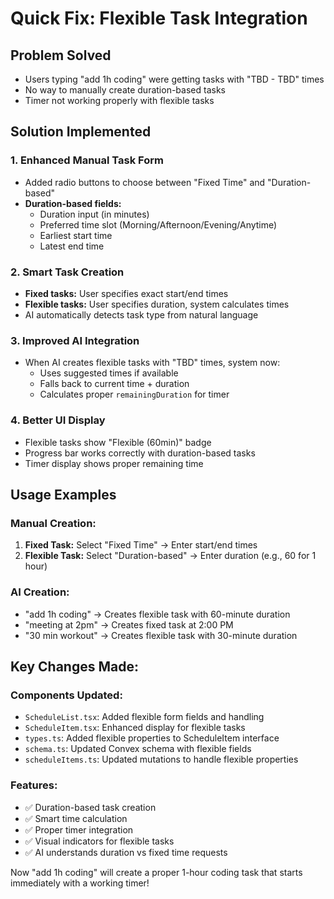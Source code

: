 # Quick Fix: Flexible Task Integration

## Problem Solved
- Users typing "add 1h coding" were getting tasks with "TBD - TBD" times
- No way to manually create duration-based tasks
- Timer not working properly with flexible tasks

## Solution Implemented

### 1. **Enhanced Manual Task Form**
- Added radio buttons to choose between "Fixed Time" and "Duration-based"
- **Duration-based fields:**
  - Duration input (in minutes)
  - Preferred time slot (Morning/Afternoon/Evening/Anytime)
  - Earliest start time
  - Latest end time

### 2. **Smart Task Creation**
- **Fixed tasks:** User specifies exact start/end times
- **Flexible tasks:** User specifies duration, system calculates times
- AI automatically detects task type from natural language

### 3. **Improved AI Integration**
- When AI creates flexible tasks with "TBD" times, system now:
  - Uses suggested times if available
  - Falls back to current time + duration
  - Calculates proper `remainingDuration` for timer

### 4. **Better UI Display**
- Flexible tasks show "Flexible (60min)" badge
- Progress bar works correctly with duration-based tasks
- Timer display shows proper remaining time

## Usage Examples

### Manual Creation:
1. **Fixed Task:** Select "Fixed Time" → Enter start/end times
2. **Flexible Task:** Select "Duration-based" → Enter duration (e.g., 60 for 1 hour)

### AI Creation:
- "add 1h coding" → Creates flexible task with 60-minute duration
- "meeting at 2pm" → Creates fixed task at 2:00 PM
- "30 min workout" → Creates flexible task with 30-minute duration

## Key Changes Made:

### Components Updated:
- `ScheduleList.tsx`: Added flexible form fields and handling
- `ScheduleItem.tsx`: Enhanced display for flexible tasks
- `types.ts`: Added flexible properties to ScheduleItem interface
- `schema.ts`: Updated Convex schema with flexible fields
- `scheduleItems.ts`: Updated mutations to handle flexible properties

### Features:
- ✅ Duration-based task creation
- ✅ Smart time calculation
- ✅ Proper timer integration
- ✅ Visual indicators for flexible tasks
- ✅ AI understands duration vs fixed time requests

Now "add 1h coding" will create a proper 1-hour coding task that starts immediately with a working timer!
